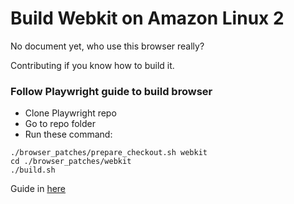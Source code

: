 # Build Webkit on Amazon Linux 2

No document yet, who use this browser really?

Contributing if you know how to build it.

### Follow Playwright guide to build browser
- Clone Playwright repo
- Go to repo folder
- Run these command:
```
./browser_patches/prepare_checkout.sh webkit
cd ./browser_patches/webkit
./build.sh
```
Guide in [here](https://github.com/microsoft/playwright/tree/master/browser_patches)
